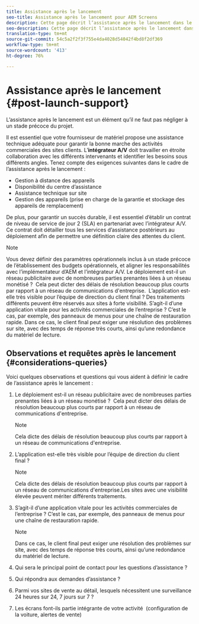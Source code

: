 ```yaml
---
title: Assistance après le lancement
seo-title: Assistance après le lancement pour AEM Screens
description: Cette page décrit l’assistance après le lancement dans le cadre du guide des bonnes pratiques d’AEM Screens
seo-description: Cette page décrit l’assistance après le lancement dans le cadre du guide des bonnes pratiques d’AEM Screens
translation-type: tm+mt
source-git-commit: 54c5a2f2f3f755e4da4028d54042f4bd8f2df369
workflow-type: tm+mt
source-wordcount: '413'
ht-degree: 76%

---
```



# Assistance après le lancement {#post-launch-support}


L’assistance après le lancement est un élément qu’il ne faut pas négliger à un stade précoce du projet.

Il est essentiel que votre fournisseur de matériel propose une assistance technique adéquate pour garantir la bonne marche des activités commerciales des sites clients. L’**intégrateur A/V** doit travailler en étroite collaboration avec les différents intervenants et identifier les besoins sous différents angles.
Tenez compte des exigences suivantes dans le cadre de l’assistance après le lancement :

* Gestion à distance des appareils
* Disponibilité du centre d’assistance
* Assistance technique sur site
* Gestion des appareils (prise en charge de la garantie et stockage des appareils de remplacement)

De plus, pour garantir un succès durable, il est essentiel d’établir un contrat de niveau de service de jour 2 (SLA) en partenariat avec l’intégrateur A/V. Ce contrat doit détailler tous les services d’assistance postérieurs au déploiement afin de permettre une définition claire des attentes du client.

>[!NOTE]
>
> Vous devez définir des paramètres opérationnels inclus à un stade précoce de l’établissement des budgets opérationnels, et aligner les responsabilités avec l’implémentateur d’AEM et l’intégrateur A/V.
Le déploiement est-il un réseau publicitaire avec de nombreuses parties prenantes liées à un réseau monétisé ?  Cela peut dicter des délais de résolution beaucoup plus courts par rapport à un réseau de communications d&#39;entreprise. 
L’application est-elle très visible pour l’équipe de direction du client final ? Des traitements différents peuvent être réservés aux sites à forte visibilité.
S’agit-il d’une application vitale pour les activités commerciales de l’entreprise ? C’est le cas, par exemple, des panneaux de menus pour une chaîne de restauration rapide. Dans ce cas, le client final peut exiger une résolution des problèmes sur site, avec des temps de réponse très courts, ainsi qu’une redondance du matériel de lecture.

## Observations et requêtes après le lancement {#considerations-queries}

Voici quelques observations et questions qui vous aident à définir le cadre de l’assistance après le lancement :

1. Le déploiement est-il un réseau publicitaire avec de nombreuses parties prenantes liées à un réseau monétisé ?  Cela peut dicter des délais de résolution beaucoup plus courts par rapport à un réseau de communications d&#39;entreprise.
 
   >[!NOTE]
   >
   > Cela dicte des délais de résolution beaucoup plus courts par rapport à un réseau de communications d&#39;entreprise.

1. L’application est-elle très visible pour l’équipe de direction du client final ?

   >[!NOTE]
   >
   > Cela dicte des délais de résolution beaucoup plus courts par rapport à un réseau de communications d&#39;entreprise.Les sites avec une visibilité élevée peuvent mériter différents traitements.

1. S’agit-il d’une application vitale pour les activités commerciales de l’entreprise ? C’est le cas, par exemple, des panneaux de menus pour une chaîne de restauration rapide. 

   >[!NOTE]
   >
   > Dans ce cas, le client final peut exiger une résolution des problèmes sur site, avec des temps de réponse très courts, ainsi qu’une redondance du matériel de lecture.

1. Qui sera le principal point de contact pour les questions d’assistance ?

1. Qui répondra aux demandes d’assistance ?

1. Parmi vos sites de vente au détail, lesquels nécessitent une surveillance 24 heures sur 24, 7 jours sur 7 ?

1. Les écrans font-ils partie intégrante de votre activité  (configuration de la voiture, alertes de vente)
